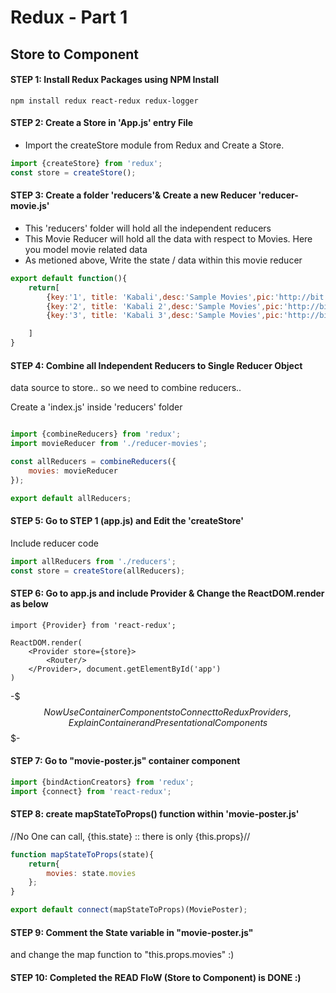 # Redux - Part 1

## Store to Component

#### STEP 1: Install Redux Packages using NPM Install

```
npm install redux react-redux redux-logger

```

#### STEP 2: Create a Store in 'App.js' entry File

* Import the createStore module from Redux and Create a Store.

```javascript
import {createStore} from 'redux';
const store = createStore();
```

#### STEP 3: Create a folder 'reducers'& Create a new Reducer 'reducer-movie.js'

* This 'reducers' folder will hold all the independent reducers
* This Movie Reducer will hold all the data with respect to Movies. Here you model movie related data
* As metioned above, Write the state / data within this movie reducer
	
```javascript
export default function(){
	return[
		{key:'1', title: 'Kabali',desc:'Sample Movies',pic:'http://bit.do/movie-pic1'},
		{key:'2', title: 'Kabali 2',desc:'Sample Movies',pic:'http://bit.do/movie-pic1'},
		{key:'3', title: 'Kabali 3',desc:'Sample Movies',pic:'http://bit.do/movie-pic1'}

	]
}
```

#### STEP 4: Combine all Independent Reducers to Single Reducer Object
data source to store.. so we need to combine 
reducers..

Create a 'index.js' inside 'reducers' folder

```javascript

import {combineReducers} from 'redux';
import movieReducer from './reducer-movies';

const allReducers = combineReducers({
	movies: movieReducer
});

export default allReducers;

```

#### STEP 5: Go to STEP 1 (app.js) and Edit the 'createStore'

Include reducer code 

```javascript
import allReducers from './reducers';
const store = createStore(allReducers);
```

#### STEP 6: Go to app.js and include Provider & Change the ReactDOM.render as below

```
import {Provider} from 'react-redux';

ReactDOM.render(
	<Provider store={store}>
		<Router/>
	</Provider>, document.getElementById('app')
)
```

-$$$ Now Use Container Components to Connect to Redux Providers, Explain Container and Presentational Components$$$-


#### STEP 7: Go to "movie-poster.js" container component 


```javascript
import {bindActionCreators} from 'redux';
import {connect} from 'react-redux';
```

#### STEP 8: create mapStateToProps() function within 'movie-poster.js'

//No One can call, {this.state} :: there is only {this.props}//

```javascript
function mapStateToProps(state){
	return{
		movies: state.movies
	};
}

export default connect(mapStateToProps)(MoviePoster);

```

#### STEP 9: Comment the State variable in "movie-poster.js"
and change the map function to "this.props.movies" :)

#### STEP 10: Completed the READ FloW (Store to Component) is DONE :)

